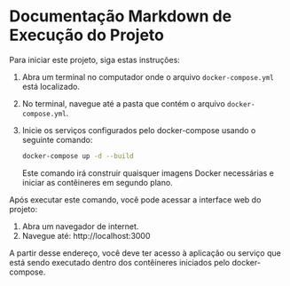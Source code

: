 
# Documentação Markdown de Execução do Projeto

Para iniciar este projeto, siga estas instruções:
1. Abra um terminal no computador onde o arquivo `docker-compose.yml` está localizado.
2. No terminal, navegue até a pasta que contém o arquivo `docker-compose.yml`.
3. Inicie os serviços configurados pelo docker-compose usando o seguinte comando:

   ```bash
   docker-compose up -d --build
   ```

   Este comando irá construir quaisquer imagens Docker necessárias e iniciar as contêineres em segundo plano.

Após executar este comando, você pode acessar a interface web do projeto:
1. Abra um navegador de internet.
2. Navegue até: http://localhost:3000

A partir desse endereço, você deve ter acesso à aplicação ou serviço que está sendo executado dentro dos contêineres iniciados pelo docker-compose.
